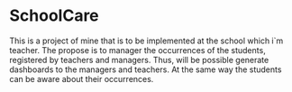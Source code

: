 # SchoolCare
This is a project of mine that is to be implemented at the school which i`m teacher. The propose is to manager the occurrences of the students, registered by teachers and managers. Thus, will be possible generate dashboards to the managers and teachers. At the same way the students can be aware about their occurrences.
